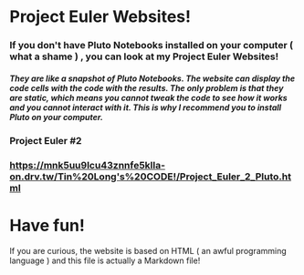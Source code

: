 # Project Euler Websites! 

### If you don't have Pluto Notebooks installed on your computer ( what a shame ) , you can look at my Project Euler Websites! 
##### They are like a snapshot of Pluto Notebooks. The website can display the code cells with the code with the results. The only problem is that they are static, which means you cannot tweak the code to see how it works and you cannot interact with it. This is why I recommend you to install Pluto on your computer. 

### Project Euler #2
### https://mnk5uu9lcu43znnfe5klla-on.drv.tw/Tin%20Long's%20CODE!/Project_Euler_2_Pluto.html

# Have fun!

If you are curious, the website is based on HTML ( an awful programming language ) and this file is actually a Markdown file! 

